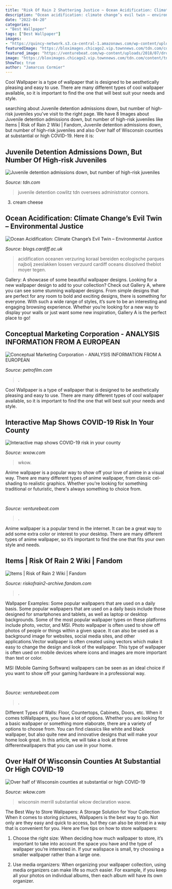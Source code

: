```yaml
---
title: "Risk Of Rain 2 Shattering Justice ~ Ocean Acidification: Climate Change’s Evil Twin – Environmental Justice"
description: "Ocean acidification: climate change’s evil twin – environmental justice"
date: "2022-04-20"
categories:
- "Best Wallpaper"
tags: ["Best Wallpaper"]
images:
- "https://quincy-network.s3.ca-central-1.amazonaws.com/wp-content/uploads/sites/8/2021/03/MGN_1280x720_01217B00-DIUYR-860x484.jpg"
featuredImage: "https://bloximages.chicago2.vip.townnews.com/tdn.com/content/tncms/assets/v3/editorial/1/b5/1b5c86eb-a058-506a-b45d-86fc35f00fb9/56731318502df.image.jpg?resize=1200%2C686"
featured_image: "https://venturebeat.com/wp-content/uploads/2018/07/drone-e1511844719321.jpeg?w=300"
image: "https://bloximages.chicago2.vip.townnews.com/tdn.com/content/tncms/assets/v3/editorial/1/b5/1b5c86eb-a058-506a-b45d-86fc35f00fb9/56731318502df.image.jpg?resize=1200%2C686"
ShowToc: true
author: "Jamarcus Cormier"
---
```



Cool Wallpaper is a type of wallpaper that is designed to be aesthetically pleasing and easy to use. There are many different types of cool wallpaper available, so it is important to find the one that will best suit your needs and style.

	

		
searching about Juvenile detention admissions down, but number of high-risk juveniles you've visit to the right page. We have 8 Images about Juvenile detention admissions down, but number of high-risk juveniles like Items | Risk of Rain 2 Wiki | Fandom, Juvenile detention admissions down, but number of high-risk juveniles and also Over half of Wisconsin counties at substantial or high COVID-19. Here it is:
		
    
## Juvenile Detention Admissions Down, But Number Of High-risk Juveniles

<img loading=lazy src="https://bloximages.chicago2.vip.townnews.com/tdn.com/content/tncms/assets/v3/editorial/1/b5/1b5c86eb-a058-506a-b45d-86fc35f00fb9/56731318502df.image.jpg?resize=1200%2C686" onerror="this.onerror=null;this.src='https://tse1.mm.bing.net/th?id=OIP.dUwxTbZM0Or4NRGEs_brqAHaEO&amp;pid=15.1';" alt="Juvenile detention admissions down, but number of high-risk juveniles">

_Source: tdn.com_

>juvenile detention cowlitz tdn oversees administrator connors. 

	

3. cream cheese 

    
## Ocean Acidification: Climate Change’s Evil Twin – Environmental Justice

<img loading=lazy src="https://i1.wp.com/blogs.cardiff.ac.uk/environmental-justice-research-unit/wp-content/uploads/sites/539/2018/07/CoralF1TULG-1.jpg?resize=800%2C415" onerror="this.onerror=null;this.src='https://tse3.mm.bing.net/th?id=OIP.bzxz3b1LeIulRaARAQej2AHaD1&amp;pid=15.1';" alt="Ocean Acidification: Climate Change’s Evil Twin – Environmental Justice">

_Source: blogs.cardiff.ac.uk_

>acidification oceanen verzuring koraal bereiden ecologische parques najbolj zeeslakken lossen verzuurd cardiff oceans dissolved theblot moyer tegen. 

	

Gallery: A showcase of some beautiful wallpaper designs.
Looking for a new wallpaper design to add to your collection? Check out Gallery A, where you can see some stunning wallpaper designs. From simple designs that are perfect for any room to bold and exciting designs, there is something for everyone. With such a wide range of styles, it’s sure to be an interesting and engaging browsing experience. Whether you’re looking for a new way to display your walls or just want some new inspiration, Gallery A is the perfect place to go!





	
	
    
## Conceptual Marketing Corporation - ANALYSIS INFORMATION FROM A EUROPEAN

<img loading=lazy src="https://petrofilm.com/yahoo_site_admin/assets/images/EU-news-macron-france-european-army-security-russia-europe-1-replay-latest-1041491.312223141_std.jpg" onerror="this.onerror=null;this.src='https://tse1.mm.bing.net/th?id=OIP.UeQKinYxeX8BNZ0mZ9Ky3AHaEZ&amp;pid=15.1';" alt="Conceptual Marketing Corporation - ANALYSIS INFORMATION FROM A EUROPEAN">

_Source: petrofilm.com_

>. 

	

Cool Wallpaper is a type of wallpaper that is designed to be aesthetically pleasing and easy to use. There are many different types of cool wallpaper available, so it is important to find the one that will best suit your needs and style.

    
## Interactive Map Shows COVID-19 Risk In Your County

<img loading=lazy src="https://quincy-network.s3.ca-central-1.amazonaws.com/wp-content/uploads/sites/10/2020/07/Annotation-2020-07-16-093626-860x431.jpg" onerror="this.onerror=null;this.src='https://tse1.mm.bing.net/th?id=OIP.i29eXlVSIVVki62-2yx-gwHaDt&amp;pid=15.1';" alt="Interactive map shows COVID-19 risk in your county">

_Source: wxow.com_

>wkow. 

	

Anime wallpaper is a popular way to show off your love of anime in a visual way. There are many different types of anime wallpaper, from classic cel-shading to realistic graphics. Whether you're looking for something traditional or futuristic, there's always something to choice from.

    
## 

<img loading=lazy src="https://venturebeat.com/wp-content/uploads/2018/01/mophie-4.jpg?w=726" onerror="this.onerror=null;this.src='https://tse1.mm.bing.net/th?id=OIP.IRqXMO8_R3fg-fOOMcu9wgHaGH&amp;pid=15.1';" alt="">

_Source: venturebeat.com_

>. 

	

Anime wallpaper is a popular trend in the internet. It can be a great way to add some extra color or interest to your desktop. There are many different types of anime wallpaper, so it’s important to find the one that fits your own style and needs.

    
## Items | Risk Of Rain 2 Wiki | Fandom

<img loading=lazy src="https://static.wikia.nocookie.net/riskofrain2/images/1/1b/LogbookHiddenRealms.png/revision/latest/scale-to-width-down/400?cb=20200109032905" onerror="this.onerror=null;this.src='https://tse4.mm.bing.net/th?id=OIP.pmK70jvspLljb1nqdODVBAAAAA&amp;pid=15.1';" alt="Items | Risk of Rain 2 Wiki | Fandom">

_Source: riskofrain2-archive.fandom.com_

>. 

	

Wallpaper Examples: Some popular wallpapers that are used on a daily basis.
Some popular wallpapers that are used on a daily basis include those designed for smartphones and tablets, as well as laptop or desktop backgrounds. Some of the most popular wallpaper types on these platforms include photo, vector, and MSI. 
Photo wallpaper is often used to show off photos of people or things within a given space. It can also be used as a background image for websites, social media sites, and other applications.Vector wallpaper is often created using vectors which make it easy to change the design and look of the wallpaper. This type of wallpaper is often used on mobile devices where icons and images are more important than text or color. 

MSI (Mobile Gaming Software) wallpapers can be seen as an ideal choice if you want to show off your gaming hardware in a professional way.

    
## 

<img loading=lazy src="https://venturebeat.com/wp-content/uploads/2018/07/drone-e1511844719321.jpeg?w=300" onerror="this.onerror=null;this.src='https://tse3.mm.bing.net/th?id=OIP.rCFa0puYa0Pu9ZOoBGGnQwAAAA&amp;pid=15.1';" alt="">

_Source: venturebeat.com_

>. 

	

Different Types of Walls: Floor, Countertops, Cabinets, Doors, etc.
When it comes toWallpapers, you have a lot of options. Whether you are looking for a basic wallpaper or something more elaborate, there are a variety of options to choose from. You can find classics like white and black wallpaper, but also quite new and innovative designs that will make your home look great. In this article, we will take a look at three differentwallpapers that you can use in your home.

    
## Over Half Of Wisconsin Counties At Substantial Or High COVID-19

<img loading=lazy src="https://quincy-network.s3.ca-central-1.amazonaws.com/wp-content/uploads/sites/8/2021/03/MGN_1280x720_01217B00-DIUYR-860x484.jpg" onerror="this.onerror=null;this.src='https://tse1.mm.bing.net/th?id=OIP.tnMoFQXj7kaYS_uNxgF7zQHaEK&amp;pid=15.1';" alt="Over half of Wisconsin counties at substantial or high COVID-19">

_Source: wkow.com_

>wisconsin merrill substantial wkow declaration waow. 

	

The Best Way to Store Wallpapers: A Storage Solution for Your Collection
When it comes to storing pictures, Wallpapers is the best way to go. Not only are they easy and quick to access, but they can also be stored in a way that is convenient for you. Here are five tips on how to store wallpapers:
1) Choose the right size: When deciding how much wallpaper to store, it’s important to take into account the space you have and the type of wallpaper you’re interested in. If your wallspace is small, try choosing a smaller wallpaper rather than a large one.

2) Use media organizers: When organizing your wallpaper collection, using media organizers can make life so much easier. For example, if you keep all your photos on individual albums, then each album will have its own organizer.

